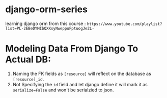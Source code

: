# django-orm-series
learning django orm from this course : `https://www.youtube.com/playlist?list=PL-2EBeDYMIbQXKsyNweppuFptuogJe2L-`

# Modeling Data From Django To Actual DB:
1. Naming the FK fields as `[resource]` will reflect on the database as `[resource]_id`.
2. Not Specifying the `id` field and let django define it will mark it as `serialize=False` and won't be serialzied to json.